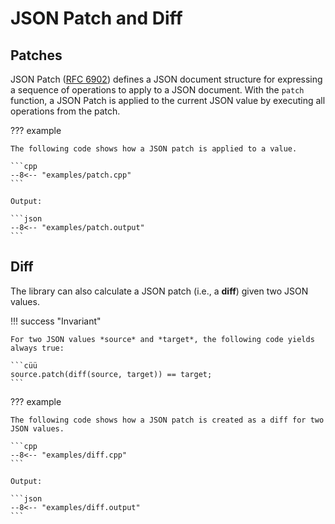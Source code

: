 # JSON Patch and Diff

## Patches

JSON Patch ([RFC 6902](https://tools.ietf.org/html/rfc6902)) defines a JSON document structure for expressing a sequence
of operations to apply to a JSON document. With the `patch` function, a JSON Patch is applied to the current JSON value
by executing all operations from the patch.

??? example

    The following code shows how a JSON patch is applied to a value.

    ```cpp
    --8<-- "examples/patch.cpp"
    ```
    
    Output:

    ```json
    --8<-- "examples/patch.output"
    ```

## Diff

The library can also calculate a JSON patch (i.e., a **diff**) given two JSON values.

!!! success "Invariant"

    For two JSON values *source* and *target*, the following code yields always true:

    ```cüü
    source.patch(diff(source, target)) == target;
    ```

??? example

    The following code shows how a JSON patch is created as a diff for two JSON values.

    ```cpp
    --8<-- "examples/diff.cpp"
    ```
    
    Output:

    ```json
    --8<-- "examples/diff.output"
    ```
